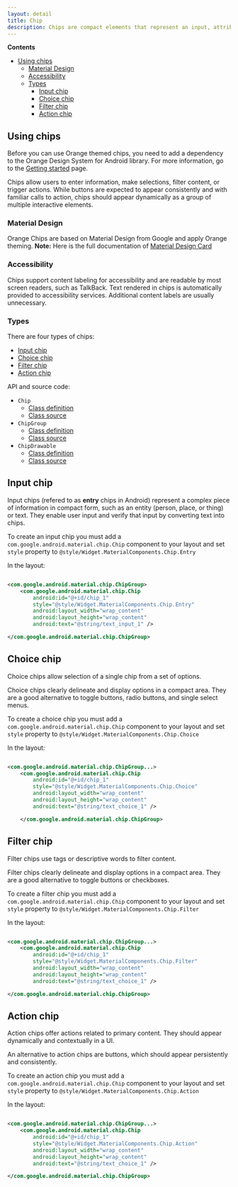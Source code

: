 ```yaml
---
layout: detail
title: Chip
description: Chips are compact elements that represent an input, attribute, or action.
---
```


**Contents**

* [Using chips](#using-chips)
  *   [Material Design](#material-design)
  *   [Accessibility](#accessibility)
  *   [Types](#types)
        * [Input chip](#input-chip)
        * [Choice chip](#choice-chip)
        * [Filter chip](#filter-chip)
        * [Action chip](#action-chip)

## Using chips

Before you can use Orange themed chips, you need to add a dependency to the Orange Design System for
Android library. For more information, go to the
[Getting started](../home_content.md) page.

Chips allow users to enter information, make selections, filter content, or trigger actions. While
buttons are expected to appear consistently and with familiar calls to action, chips should appear
dynamically as a group of multiple interactive elements.

### Material Design

Orange Chips are based on Material Design from Google and apply Orange theming.
**Note:** Here is the full documentation
of [Material Design Card](https://material.io/components/chips/)

### Accessibility

Chips support content labeling for accessibility and are readable by most screen readers, such as
TalkBack. Text rendered in chips is automatically provided to accessibility services. Additional
content labels are usually unnecessary.

### Types

There are four types of chips:

- [Input chip](#input-chip)
- [Choice chip](#choice-chip)
- [Filter chip](#filter-chip)
- [Action chip](#action-chip)

API and source code:

* `Chip`
    * [Class definition](https://developer.android.com/reference/com/google/android/material/chip/Chip)
    * [Class source](https://github.com/material-components/material-components-android/tree/master/lib/java/com/google/android/material/chip/Chip.java)
* `ChipGroup`
    * [Class definition](https://developer.android.com/reference/com/google/android/material/chip/ChipGroup)
    * [Class source](https://github.com/material-components/material-components-android/tree/master/lib/java/com/google/android/material/chip/ChipGroup.java)
* `ChipDrawable`
    * [Class definition](https://developer.android.com/reference/com/google/android/material/chip/ChipDrawable)
    * [Class source](https://github.com/material-components/material-components-android/tree/master/lib/java/com/google/android/material/chip/ChipDrawable.java)

## Input chip

Input chips (refered to as **entry** chips in Android) represent a complex piece of information in
compact form, such as an entity (person, place, or thing) or text. They enable user input and verify
that input by converting text into chips.

To create an input chip you must add a `com.google.android.material.chip.Chip` component to your
layout and set `style` property to `@style/Widget.MaterialComponents.Chip.Entry`

In the layout:

```xml

<com.google.android.material.chip.ChipGroup>
    <com.google.android.material.chip.Chip 
        android:id="@+id/chip_1"
        style="@style/Widget.MaterialComponents.Chip.Entry"
        android:layout_width="wrap_content"
        android:layout_height="wrap_content" 
        android:text="@string/text_input_1" />

</com.google.android.material.chip.ChipGroup>
```

## Choice chip

Choice chips allow selection of a single chip from a set of options.

Choice chips clearly delineate and display options in a compact area. They are a good alternative to
toggle buttons, radio buttons, and single select menus.

To create a choice chip you must add a `com.google.android.material.chip.Chip` component to your
layout and set `style` property to `@style/Widget.MaterialComponents.Chip.Choice`

In the layout:

```xml

<com.google.android.material.chip.ChipGroup...>
    <com.google.android.material.chip.Chip
        android:id="@+id/chip_1"
        style="@style/Widget.MaterialComponents.Chip.Choice"
        android:layout_width="wrap_content" 
        android:layout_height="wrap_content"
        android:text="@string/text_choice_1" />

    </com.google.android.material.chip.ChipGroup>
```

## Filter chip

Filter chips use tags or descriptive words to filter content.

Filter chips clearly delineate and display options in a compact area. They are a good alternative to
toggle buttons or checkboxes.

To create a filter chip you must add a `com.google.android.material.chip.Chip` component to your
layout and set `style` property to `@style/Widget.MaterialComponents.Chip.Filter`

In the layout:

```xml

<com.google.android.material.chip.ChipGroup...>
    <com.google.android.material.chip.Chip
        android:id="@+id/chip_1"
        style="@style/Widget.MaterialComponents.Chip.Filter"
        android:layout_width="wrap_content"
        android:layout_height="wrap_content"
        android:text="@string/text_choice_1" />

</com.google.android.material.chip.ChipGroup>
```

## Action chip

Action chips offer actions related to primary content. They should appear dynamically and
contextually in a UI.

An alternative to action chips are buttons, which should appear persistently and consistently.

To create an action chip you must add a `com.google.android.material.chip.Chip` component to your
layout and set `style` property to `@style/Widget.MaterialComponents.Chip.Action`

In the layout:

```xml

<com.google.android.material.chip.ChipGroup...>
    <com.google.android.material.chip.Chip
        android:id="@+id/chip_1"
        style="@style/Widget.MaterialComponents.Chip.Action"
        android:layout_width="wrap_content"
        android:layout_height="wrap_content"
        android:text="@string/text_choice_1" />

</com.google.android.material.chip.ChipGroup>
```
